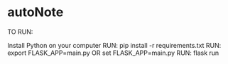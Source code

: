 # autoNote
TO RUN:

Install Python on your computer
RUN: pip install -r requirements.txt
RUN: export FLASK_APP=main.py OR set FLASK_APP=main.py
RUN: flask run
